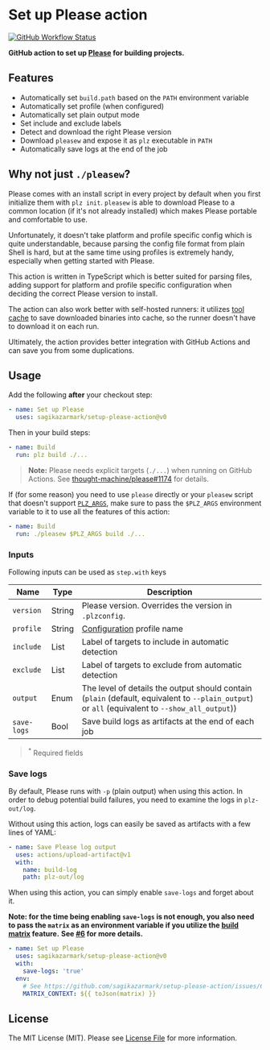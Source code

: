 # Set up Please action

[![GitHub Workflow Status](https://img.shields.io/github/workflow/status/sagikazarmark/setup-please-action/build-test?style=flat-square)](https://github.com/sagikazarmark/setup-please-action/actions?query=workflow%3Abuild-test)

**GitHub action to set up [Please](https://please.build/) for building projects.**

## Features

- Automatically set `build.path` based on the `PATH` environment variable
- Automatically set profile (when configured)
- Automatically set plain output mode
- Set include and exclude labels
- Detect and download the right Please version
- Download `pleasew` and expose it as `plz` executable in `PATH`
- Automatically save logs at the end of the job


## Why not just `./pleasew`?

Please comes with an install script in every project by default when you first initialize them with `plz init`.
`pleasew` is able to download Please to a common location (if it's not already installed)
which makes Please portable and comfortable to use.

Unfortunately, it doesn't take platform and profile specific config which is quite understandable,
because parsing the config file format from plain Shell is hard,
but at the same time using profiles is extremely handy, especially when getting started with Please.

This action is written in TypeScript which is better suited for parsing files,
adding support for platform and profile specific configuration when deciding the correct Please version to install.

The action can also work better with self-hosted runners: it utilizes [tool cache](https://github.com/actions/toolkit/tree/main/packages/tool-cache)
to save downloaded binaries into cache, so the runner doesn't have to download it on each run.

Ultimately, the action provides better integration with GitHub Actions and can save you from some duplications.


## Usage

Add the following **after** your checkout step:

```yaml
- name: Set up Please
  uses: sagikazarmark/setup-please-action@v0
```

Then in your build steps:

```yaml
- name: Build
  run: plz build ./...
```

> **Note:** Please needs explicit targets (`./...`) when running on GitHub Actions.
> See [thought-machine/please#1174](https://github.com/thought-machine/please/issues/1174) for details.

If (for some reason) you need to use `please` directly or your `pleasew` script that doesn't support [`PLZ_ARGS`](https://github.com/thought-machine/please/pull/1252),
make sure to pass the `$PLZ_ARGS` environment variable to it to use all the features of this action:

```yaml
- name: Build
  run: ./pleasew $PLZ_ARGS build ./...
```


### Inputs

Following inputs can be used as `step.with` keys

| Name                | Type    | Description                        |
|---------------------|---------|------------------------------------|
| `version`           | String  | Please version. Overrides the version in `.plzconfig`. |
| `profile`           | String  | [Configuration](https://please.build/config.html) profile name |
| `include`           | List    | Label of targets to include in automatic detection |
| `exclude`           | List    | Label of targets to exclude from automatic detection |
| `output `           | Enum    | The level of details the output should contain (`plain` (default, equivalent to `--plain_output`) or `all` (equivalent to `--show_all_output`)) |
| `save-logs`         | Bool    | Save build logs as artifacts at the end of each job |

> <sup>*</sup> Required fields


### Save logs

By default, Please runs with `-p` (plain output) when using this action.
In order to debug potential build failures, you need to examine the logs in `plz-out/log`.

Without using this action, logs can easily be saved as artifacts with a few lines of YAML:

```yaml
- name: Save Please log output
  uses: actions/upload-artifact@v1
  with:
    name: build-log
    path: plz-out/log
```

When using this action, you can simply enable `save-logs` and forget about it.

**Note: for the time being enabling `save-logs` is not enough, you also need to pass the `matrix` as an environment variable if you utilize the [build matrix](https://docs.github.com/en/free-pro-team@latest/actions/learn-github-actions/managing-complex-workflows#using-a-build-matrix) feature.**
**See [#6](https://github.com/sagikazarmark/setup-please-action/issues/6) for more details.**

```yaml
- name: Set up Please
  uses: sagikazarmark/setup-please-action@v0
  with:
    save-logs: 'true'
  env:
    # See https://github.com/sagikazarmark/setup-please-action/issues/6
    MATRIX_CONTEXT: ${{ toJson(matrix) }}
```


## License

The MIT License (MIT). Please see [License File](LICENSE) for more information.
